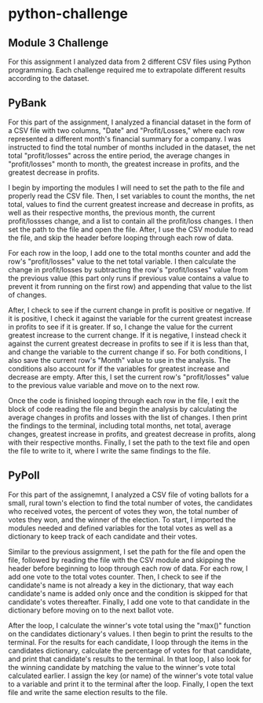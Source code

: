 # python-challenge

## Module 3 Challenge
For this assignment I analyzed data from 2 different CSV files using Python programming. Each challenge required me to extrapolate different results according to the dataset.

## PyBank
For this part of the assignment, I analyzed a financial dataset in the form of a CSV file with two columns, "Date" and "Profit/Losses," where each row represented a different month's financial summary for a company. I was instructed to find the total number of months included in the dataset, the net total "profit/losses" across the entire period, the average changes in "profit/losses" month to month, the greatest increase in profits, and the greatest decrease in profits.

I begin by importing the modules I will need to set the path to the file and properly read the CSV file. Then, I set variables to count the months, the net total, values to find the current greatest increase and decrease in profits, as well as their respective months, the previous month, the current profit/lossses change, and a list to contain all the profit/loss changes. I then set the path to the file and open the file. After, I use the CSV module to read the file, and skip the header before looping through each row of data.

For each row in the loop, I add one to the total months counter and add the row's "profit/losses" value to the net total variable. I then calculate the change in profit/losses by subtracting the row's "profit/losses" value from the previous value (this part only runs if previous value contains a value to prevent it from running on the first row) and appending that value to the list of changes.

After, I check to see if the current change in profit is positive or negative. If it is positive, I check it against the variable for the current greatest increase in profits to see if it is greater. If so, I change the value for the current greatest increase to the current change. If it is negative, I instead check it against the current greatest decrease in profits to see if it is less than that, and change the variable to the current change if so. For both conditions, I also save the current row's "Month" value to use in the analysis. The conditions also account for if the variables for greatest increase and decrease are empty. After this, I set the current row's "profit/losses" value to the previous value variable and move on to the next row.

Once the code is finished looping through each row in the file, I exit the block of code reading the file and begin the analysis by calculating the average changes in profits and losses with the list of changes. I then print the findings to the terminal, including total months, net total, average changes, greatest increase in profits, and greatest decrease in profits, along with their respective months. Finally, I set the path to the text file and open the file to write to it, where I write the same findings to the file.

## PyPoll
For this part of the assignemnt, I analyzed a CSV file of voting ballots for a small, rural town's election to find the total number of votes, the candidates who received votes, the percent of votes they won, the total number of votes they won, and the winner of the election. To start, I imported the modules needed and defined variables for the total votes as well as a dictionary to keep track of each candidate and their votes.

Similar to the previous assignment, I set the path for the file and open the file, followed by reading the file with the CSV module and skipping the header before beginning to loop through each row of data. For each row, I add one vote to the total votes counter. Then, I check to see if the candidate's name is not already a key in the dictionary, that way each candidate's name is added only once and the condition is skipped for that candidate's votes thereafter. Finally, I add one vote to that candidate in the dictionary before moving on to the next ballot vote.

After the loop, I calculate the winner's vote total using the "max()" function on the candidates dictionary's values. I then begin to print the results to the terminal. For the results for each candidate, I loop through the items in the candidates dictionary, calculate the percentage of votes for that candidate, and print that candidate's results to the terminal. In that loop, I also look for the winning candidate by matching the value to the winner's vote total calculated earlier. I assign the key (or name) of the winner's vote total value to a variable and print it to the terminal after the loop. Finally, I open the text file and write the same election results to the file.